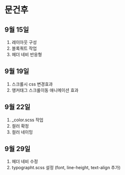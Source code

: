 # 문건후

## 9월 15일
1. 레이아웃 구성
2. 블록쿼트 작업
3. 헤더 네비 반응형

## 9월 19일
1. 스크롤시 css 변경효과
2. 앵커태그 스크롤이동 애니메이션 효과

## 9월 22일
1. _color.scss 작업
2. 컬러 확정
3. 컬러 네이밍

## 9월 29일
1. 헤더 네비 수정
2. typographt.scss 설정 (font, line-height, text-align 추가)